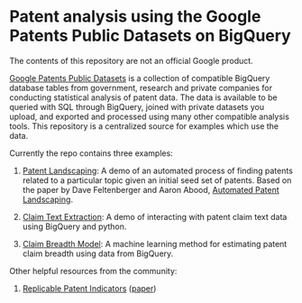 # Patent analysis using the Google Patents Public Datasets on BigQuery

The contents of this repository are not an official Google product.

[Google Patents Public Datasets](https://console.cloud.google.com/launcher/browse?q=google%20patents%20public%20datasets&filter=solution-type:dataset) is a collection of compatible BigQuery database tables from government, research and private companies for conducting statistical analysis of patent data. The data is available to be queried with SQL through BigQuery, joined with private datasets you upload, and exported and processed using many other compatible analysis tools. This repository is a centralized source for examples which use the data.

Currently the repo contains three examples:

1. [Patent Landscaping](https://github.com/google/patents-public-data/blob/master/models/landscaping/README.md):  A demo of an automated process of finding patents related to a particular topic given an initial seed set of patents. Based on the paper by Dave Feltenberger and Aaron Abood, [Automated Patent Landscaping](models/landscaping/AutomatedPatentLandscaping.pdf).

2. [Claim Text Extraction](https://github.com/google/patents-public-data/blob/master/examples/claim-text/claim_text_extraction.ipynb): A demo of interacting with patent claim text data using BigQuery and python.

3. [Claim Breadth Model](https://github.com/google/patents-public-data/blob/master/models/claim_breadth/README.md): A machine learning method for estimating patent claim breadth using data from BigQuery.

Other helpful resources from the community:

1. [Replicable Patent Indicators](https://www.kaggle.com/code/georgeabiyounes/replicable-patent-indicators/notebook) ([paper](https://onlinelibrary.wiley.com/doi/10.1111/1467-8462.12545))
